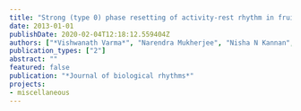 ```yaml
---
title: "Strong (type 0) phase resetting of activity-rest rhythm in fruit flies, Drosophila melanogaster, at low temperature"
date: 2013-01-01
publishDate: 2020-02-04T12:18:12.559404Z
authors: ["*Vishwanath Varma*", "Narendra Mukherjee", "Nisha N Kannan", "Vijay Kumar Sharma"]
publication_types: ["2"]
abstract: ""
featured: false
publication: "*Journal of biological rhythms*"
projects:
- miscellaneous
---
```



